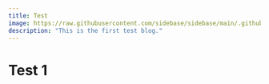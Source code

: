 ```yaml
---
title: Test
image: https://raw.githubusercontent.com/sidebase/sidebase/main/.github/preview/dark_mode.png
description: "This is the first test blog."
---
```


# Test 1
